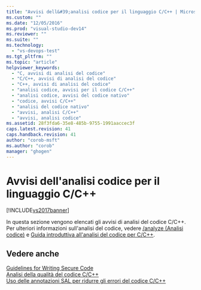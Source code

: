 ```yaml
---
title: "Avvisi dell&#39;analisi codice per il linguaggio C/C++ | Microsoft Docs"
ms.custom: ""
ms.date: "12/05/2016"
ms.prod: "visual-studio-dev14"
ms.reviewer: ""
ms.suite: ""
ms.technology: 
  - "vs-devops-test"
ms.tgt_pltfrm: ""
ms.topic: "article"
helpviewer_keywords: 
  - "C, avvisi di analisi del codice"
  - "C/C++, avvisi di analisi del codice"
  - "C++, avvisi di analisi del codice"
  - "analisi codice, avvisi per il codice C/C++"
  - "analisi codice, avvisi del codice nativo"
  - "codice, avvisi C/C++"
  - "analisi del codice nativo"
  - "avvisi, analisi C/C++"
  - "avvisi, analisi codice"
ms.assetid: 28f3fda6-35e8-485b-9755-1991aaccec3f
caps.latest.revision: 41
caps.handback.revision: 41
author: "corob-msft"
ms.author: "corob"
manager: "ghogen"
---
```

# Avvisi dell&#39;analisi codice per il linguaggio C/C++
[!INCLUDE[vs2017banner](../code-quality/includes/vs2017banner.md)]

In questa sezione vengono elencati gli avvisi di analisi del codice C\/C\+\+.  Per ulteriori informazioni sull'analisi del codice, vedere [\/analyze \(Analisi codice\)](/visual-cpp/build/reference/analyze-code-analysis) e [Guida introduttiva all'analisi del codice per C\/C\+\+](../code-quality/quick-start-code-analysis-for-c-cpp.md).  
  
## Vedere anche  
 [Guidelines for Writing Secure Code](http://msdn.microsoft.com/it-it/9892fd19-45cd-44b6-9fa8-10f1b5cb6ea4)   
 [Analisi della qualità del codice C\/C\+\+](../code-quality/analyzing-c-cpp-code-quality-by-using-code-analysis.md)   
 [Uso delle annotazioni SAL per ridurre gli errori del codice C\/C\+\+](../code-quality/using-sal-annotations-to-reduce-c-cpp-code-defects.md)